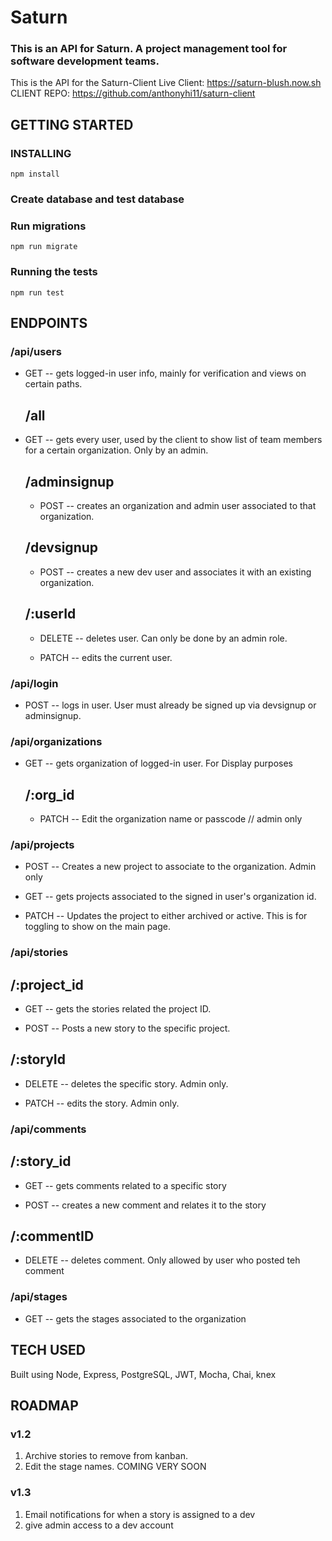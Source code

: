 # Saturn

### This is an API for Saturn. A project management tool for software development teams.

This is the API for the Saturn-Client
Live Client: https://saturn-blush.now.sh
CLIENT REPO: https://github.com/anthonyhi11/saturn-client

## GETTING STARTED

### INSTALLING

`npm install`

### Create database and test database

### Run migrations

`npm run migrate`

### Running the tests

`npm run test`

## ENDPOINTS

### /api/users

- GET -- gets logged-in user info, mainly for verification and views on certain paths.

  ## /all

- GET -- gets every user, used by the client to show list of team members for a certain organization. Only by an admin.

  ## /adminsignup

  - POST -- creates an organization and admin user associated to that organization.

  ## /devsignup

  - POST -- creates a new dev user and associates it with an existing organization.

  ## /:userId

  - DELETE -- deletes user. Can only be done by an admin role.

  - PATCH -- edits the current user.

### /api/login

- POST -- logs in user. User must already be signed up via devsignup or adminsignup.

### /api/organizations

- GET -- gets organization of logged-in user. For Display purposes

  ## /:org_id

  - PATCH -- Edit the organization name or passcode // admin only

### /api/projects

- POST -- Creates a new project to associate to the organization. Admin only
- GET -- gets projects associated to the signed in user's organization id.

- PATCH -- Updates the project to either archived or active. This is for toggling to show on the main page.

### /api/stories

## /:project_id

- GET -- gets the stories related the project ID.

- POST -- Posts a new story to the specific project.

## /:storyId

- DELETE -- deletes the specific story. Admin only.

- PATCH -- edits the story. Admin only.

### /api/comments

## /:story_id

- GET -- gets comments related to a specific story

- POST -- creates a new comment and relates it to the story

## /:commentID

- DELETE -- deletes comment. Only allowed by user who posted teh comment

### /api/stages

- GET -- gets the stages associated to the organization

## TECH USED

Built using Node, Express, PostgreSQL, JWT, Mocha, Chai, knex

## ROADMAP

### v1.2

1. Archive stories to remove from kanban.
2. Edit the stage names. COMING VERY SOON

### v1.3

1. Email notifications for when a story is assigned to a dev
2. give admin access to a dev account
